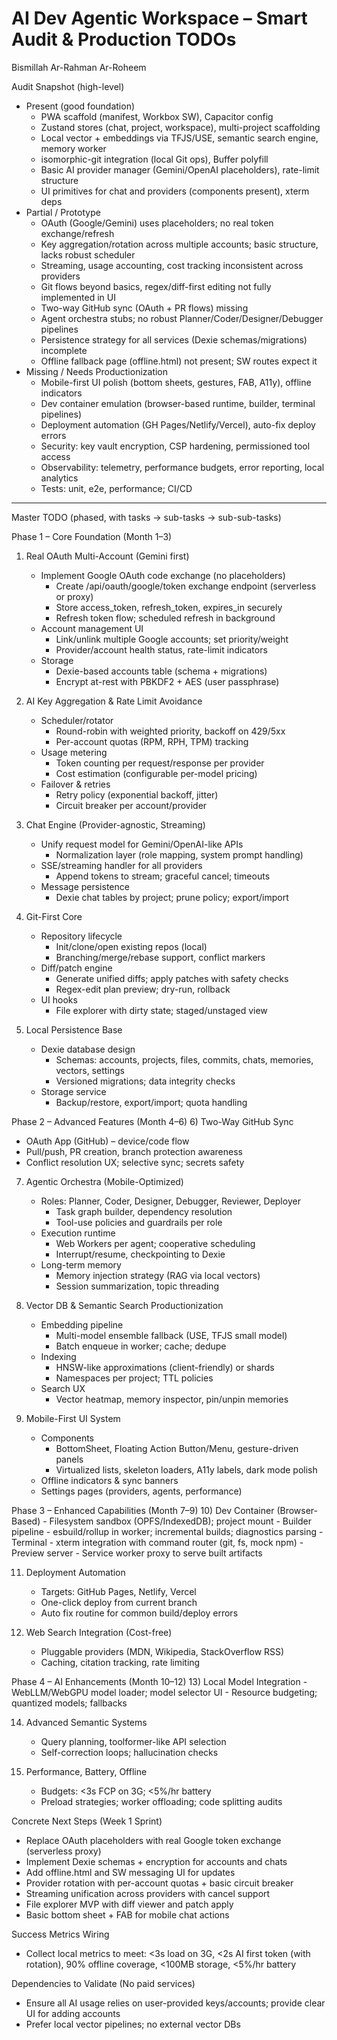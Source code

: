 # AI Dev Agentic Workspace – Smart Audit & Production TODOs

Bismillah Ar-Rahman Ar-Roheem

Audit Snapshot (high-level)
- Present (good foundation)
  - PWA scaffold (manifest, Workbox SW), Capacitor config
  - Zustand stores (chat, project, workspace), multi-project scaffolding
  - Local vector + embeddings via TFJS/USE, semantic search engine, memory worker
  - isomorphic-git integration (local Git ops), Buffer polyfill
  - Basic AI provider manager (Gemini/OpenAI placeholders), rate-limit structure
  - UI primitives for chat and providers (components present), xterm deps
- Partial / Prototype
  - OAuth (Google/Gemini) uses placeholders; no real token exchange/refresh
  - Key aggregation/rotation across multiple accounts; basic structure, lacks robust scheduler
  - Streaming, usage accounting, cost tracking inconsistent across providers
  - Git flows beyond basics, regex/diff-first editing not fully implemented in UI
  - Two-way GitHub sync (OAuth + PR flows) missing
  - Agent orchestra stubs; no robust Planner/Coder/Designer/Debugger pipelines
  - Persistence strategy for all services (Dexie schemas/migrations) incomplete
  - Offline fallback page (offline.html) not present; SW routes expect it
- Missing / Needs Productionization
  - Mobile-first UI polish (bottom sheets, gestures, FAB, A11y), offline indicators
  - Dev container emulation (browser-based runtime, builder, terminal pipelines)
  - Deployment automation (GH Pages/Netlify/Vercel), auto-fix deploy errors
  - Security: key vault encryption, CSP hardening, permissioned tool access
  - Observability: telemetry, performance budgets, error reporting, local analytics
  - Tests: unit, e2e, performance; CI/CD

---

Master TODO (phased, with tasks → sub-tasks → sub-sub-tasks)

Phase 1 – Core Foundation (Month 1–3)
1) Real OAuth Multi-Account (Gemini first)
   - Implement Google OAuth code exchange (no placeholders)
     - Create /api/oauth/google/token exchange endpoint (serverless or proxy)
     - Store access_token, refresh_token, expires_in securely
     - Refresh token flow; scheduled refresh in background
   - Account management UI
     - Link/unlink multiple Google accounts; set priority/weight
     - Provider/account health status, rate-limit indicators
   - Storage
     - Dexie-based accounts table (schema + migrations)
     - Encrypt at-rest with PBKDF2 + AES (user passphrase)

2) AI Key Aggregation & Rate Limit Avoidance
   - Scheduler/rotator
     - Round-robin with weighted priority, backoff on 429/5xx
     - Per-account quotas (RPM, RPH, TPM) tracking
   - Usage metering
     - Token counting per request/response per provider
     - Cost estimation (configurable per-model pricing)
   - Failover & retries
     - Retry policy (exponential backoff, jitter)
     - Circuit breaker per account/provider

3) Chat Engine (Provider-agnostic, Streaming)
   - Unify request model for Gemini/OpenAI-like APIs
     - Normalization layer (role mapping, system prompt handling)
   - SSE/streaming handler for all providers
     - Append tokens to stream; graceful cancel; timeouts
   - Message persistence
     - Dexie chat tables by project; prune policy; export/import

4) Git-First Core
   - Repository lifecycle
     - Init/clone/open existing repos (local)
     - Branching/merge/rebase support, conflict markers
   - Diff/patch engine
     - Generate unified diffs; apply patches with safety checks
     - Regex-edit plan preview; dry-run, rollback
   - UI hooks
     - File explorer with dirty state; staged/unstaged view

5) Local Persistence Base
   - Dexie database design
     - Schemas: accounts, projects, files, commits, chats, memories, vectors, settings
     - Versioned migrations; data integrity checks
   - Storage service
     - Backup/restore, export/import; quota handling

Phase 2 – Advanced Features (Month 4–6)
6) Two-Way GitHub Sync
   - OAuth App (GitHub) – device/code flow
   - Pull/push, PR creation, branch protection awareness
   - Conflict resolution UX; selective sync; secrets safety

7) Agentic Orchestra (Mobile-Optimized)
   - Roles: Planner, Coder, Designer, Debugger, Reviewer, Deployer
     - Task graph builder, dependency resolution
     - Tool-use policies and guardrails per role
   - Execution runtime
     - Web Workers per agent; cooperative scheduling
     - Interrupt/resume, checkpointing to Dexie
   - Long-term memory
     - Memory injection strategy (RAG via local vectors)
     - Session summarization, topic threading

8) Vector DB & Semantic Search Productionization
   - Embedding pipeline
     - Multi-model ensemble fallback (USE, TFJS small model)
     - Batch enqueue in worker; cache; dedupe
   - Indexing
     - HNSW-like approximations (client-friendly) or shards
     - Namespaces per project; TTL policies
   - Search UX
     - Vector heatmap, memory inspector, pin/unpin memories

9) Mobile-First UI System
   - Components
     - BottomSheet, Floating Action Button/Menu, gesture-driven panels
     - Virtualized lists, skeleton loaders, A11y labels, dark mode polish
   - Offline indicators & sync banners
   - Settings pages (providers, agents, performance)

Phase 3 – Enhanced Capabilities (Month 7–9)
10) Dev Container (Browser-Based)
    - Filesystem sandbox (OPFS/IndexedDB); project mount
    - Builder pipeline
      - esbuild/rollup in worker; incremental builds; diagnostics parsing
    - Terminal
      - xterm integration with command router (git, fs, mock npm)
    - Preview server
      - Service worker proxy to serve built artifacts

11) Deployment Automation
    - Targets: GitHub Pages, Netlify, Vercel
    - One-click deploy from current branch
    - Auto fix routine for common build/deploy errors

12) Web Search Integration (Cost-free)
    - Pluggable providers (MDN, Wikipedia, StackOverflow RSS)
    - Caching, citation tracking, rate limiting

Phase 4 – AI Enhancements (Month 10–12)
13) Local Model Integration
    - WebLLM/WebGPU model loader; model selector UI
    - Resource budgeting; quantized models; fallbacks

14) Advanced Semantic Systems
    - Query planning, toolformer-like API selection
    - Self-correction loops; hallucination checks

15) Performance, Battery, Offline
    - Budgets: <3s FCP on 3G; <5%/hr battery
    - Preload strategies; worker offloading; code splitting audits



Concrete Next Steps (Week 1 Sprint)
- Replace OAuth placeholders with real Google token exchange (serverless proxy)
- Implement Dexie schemas + encryption for accounts and chats
- Add offline.html and SW messaging UI for updates
- Provider rotation with per-account quotas + basic circuit breaker
- Streaming unification across providers with cancel support
- File explorer MVP with diff viewer and patch apply
- Basic bottom sheet + FAB for mobile chat actions

Success Metrics Wiring
- Collect local metrics to meet: <3s load on 3G, <2s AI first token (with rotation), 90% offline coverage, <100MB storage, <5%/hr battery

Dependencies to Validate (No paid services)
- Ensure all AI usage relies on user-provided keys/accounts; provide clear UI for adding accounts
- Prefer local vector pipelines; no external vector DBs
